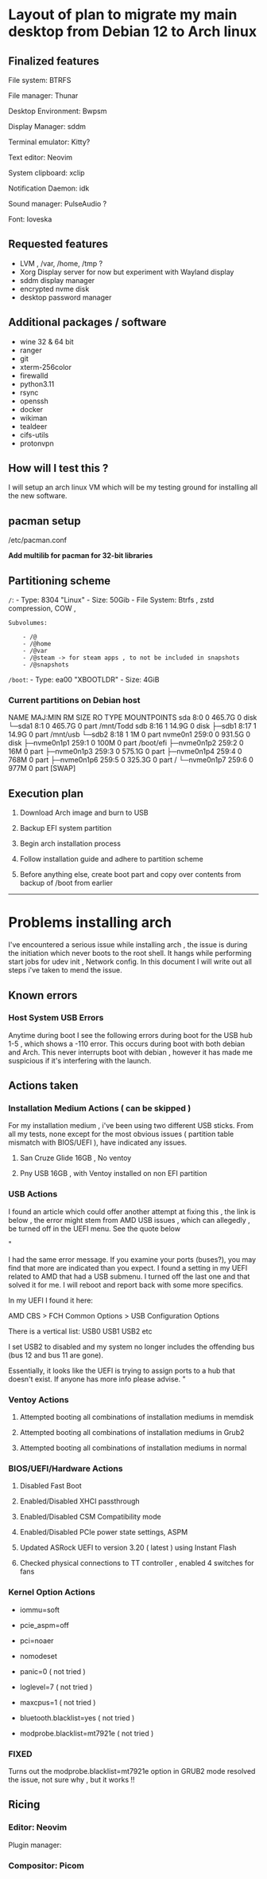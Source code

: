 

# Layout of plan to migrate my main desktop from Debian 12 to Arch linux 


## Finalized features 

File system: BTRFS 

File manager: Thunar 

Desktop Environment: Bwpsm 

Display Manager: sddm 

Terminal emulator: Kitty? 

Text editor: Neovim 

System clipboard: xclip                 

Notification Daemon: idk 

Sound manager: PulseAudio ? 

Font: Ioveska 


## Requested features 

- LVM , /var, /home, /tmp ? 
- Xorg Display server for now but experiment with Wayland display 
- sddm display manager
- encrypted nvme disk 
- desktop password manager 

## Additional packages / software 

- wine 32 & 64 bit  
- ranger 
- git 
- xterm-256color 
- firewalld 
- python3.11 
- rsync 
- openssh 
- docker 
- wikiman 
- tealdeer 
- cifs-utils
- protonvpn 


## How will I test this ? 

I will setup an arch linux VM which will be my testing ground for installing all the new software.

## pacman setup 

/etc/pacman.conf 

**Add multilib for pacman for 32-bit libraries**



## Partitioning scheme 


`/`: 
    - Type: 8304 "Linux"
    - Size: 50Gib
    - File System: Btrfs , zstd compression, COW , 

    Subvolumes:

        - /@
        - /@home
        - /@var
        - /@steam -> for steam apps , to not be included in snapshots 
        - /@snapshots
         

`/boot`: 
    - Type: ea00 "XBOOTLDR"
    - Size: 4GiB






### Current partitions on Debian host 


NAME        MAJ:MIN RM   SIZE RO TYPE MOUNTPOINTS
sda           8:0    0 465.7G  0 disk 
└─sda1        8:1    0 465.7G  0 part /mnt/Todd
sdb           8:16   1  14.9G  0 disk 
├─sdb1        8:17   1  14.9G  0 part /mnt/usb
└─sdb2        8:18   1     1M  0 part 
nvme0n1     259:0    0 931.5G  0 disk 
├─nvme0n1p1 259:1    0   100M  0 part /boot/efi
├─nvme0n1p2 259:2    0    16M  0 part 
├─nvme0n1p3 259:3    0 575.1G  0 part 
├─nvme0n1p4 259:4    0   768M  0 part 
├─nvme0n1p6 259:5    0 325.3G  0 part /
└─nvme0n1p7 259:6    0   977M  0 part [SWAP]



## Execution plan 

1. Download Arch image and burn to USB 

2. Backup EFI system partition 

3. Begin arch installation process 

4. Follow installation guide and adhere to partition scheme 

5. Before anything else, create boot part and copy over contents from backup of /boot from earlier 


---


# Problems installing arch 

I've encountered a serious issue while installing arch , the issue is during the initiation which never boots to the root shell. It hangs while performing start jobs for udev init , Network config. In this document I will write out all steps i've taken to mend the issue.


## Known errors 


### Host System USB Errors 

Anytime during boot I see the following errors during boot for the USB hub 1-5 , which shows a -110 error. This occurs during boot with both debian and Arch. This never interrupts boot with debian , however it has made me suspicious if it's interfering with the launch.  




## Actions taken 

### Installation Medium Actions ( can be skipped ) 

For my installation medium , i've been using two different USB sticks. From all my tests, none except for the most obvious issues ( partition table mismatch with BIOS/UEFI ), have indicated any issues. 

1. San Cruze Glide 16GB , No ventoy 

2. Pny USB 16GB , with Ventoy installed on non EFI partition  


### USB Actions  

I found an article which could offer another attempt at fixing this , the link is below , the error might stem from AMD USB issues , which can allegedly , be turned off in the UEFI menu. See the quote below 

"

I had the same error message. If you examine your ports (buses?), you may find that more are indicated than you expect. I found a setting in my UEFI related to AMD that had a USB submenu. I turned off the last one and that solved it for me. I will reboot and report back with some more specifics.

In my UEFI I found it here:

AMD CBS > FCH Common Options > USB Configuration Options

There is a vertical list:
USB0
USB1
USB2
etc

I set USB2 to disabled and my system no longer includes the offending bus (bus 12 and bus 11 are gone).

Essentially, it looks like the UEFI is trying to assign ports to a hub that doesn't exist. If anyone has more info please advise.
"




### Ventoy Actions 

1. Attempted booting all combinations of installation mediums in memdisk 

2. Attempted booting all combinations of installation mediums in Grub2  

3. Attempted booting all combinations of installation mediums in normal  


### BIOS/UEFI/Hardware Actions 

1. Disabled Fast Boot 

2. Enabled/Disabled XHCI passthrough 

3. Enabled/Disabled CSM Compatibility mode  

4. Enabled/Disabled PCIe power state settings, ASPM 

5. Updated ASRock UEFI to version 3.20 ( latest ) using Instant Flash 

6. Checked physical connections to TT controller , enabled 4 switches for fans 


### Kernel Option Actions

- iommu=soft 

- pcie\_aspm=off

- pci=noaer

- nomodeset  

- panic=0 ( not tried ) 

- loglevel=7 ( not tried )

- maxcpus=1 ( not tried )

- bluetooth.blacklist=yes ( not tried )

- modprobe.blacklist=mt7921e ( not tried )

### FIXED 

Turns out the modprobe.blacklist=mt7921e option in GRUB2 mode resolved the issue, not sure why , but it works !! 


## Ricing 

### Editor: Neovim  

Plugin manager: 


### Compositor: Picom 


